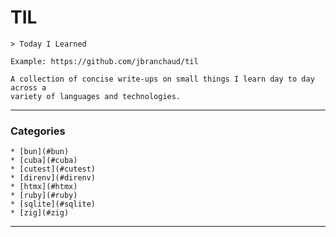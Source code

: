 # TIL

    > Today I Learned

    Example: https://github.com/jbranchaud/til

    A collection of concise write-ups on small things I learn day to day across a
    variety of languages and technologies.

---

### Categories

    * [bun](#bun)
    * [cuba](#cuba)
    * [cutest](#cutest)
    * [direnv](#direnv)
    * [htmx](#htmx)
    * [ruby](#ruby)
    * [sqlite](#sqlite)
    * [zig](#zig)

---
